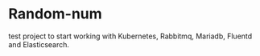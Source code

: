 # Random-num
test project to start working with Kubernetes, Rabbitmq, Mariadb, Fluentd and Elasticsearch.
